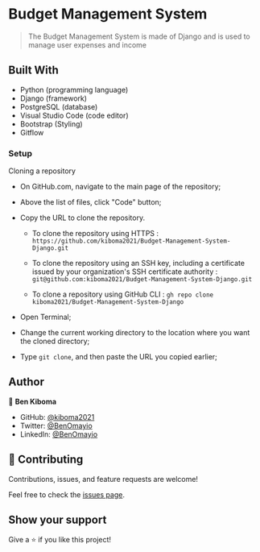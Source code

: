 # Budget Management System

> The Budget Management System is made of Django and is used to manage user expenses and income

## Built With

-  Python (programming language)
-  Django (framework)
-  PostgreSQL (database)
-  Visual Studio Code (code editor)
-  Bootstrap (Styling)
- Gitflow

### Setup

Cloning a repository

- On GitHub.com, navigate to the main page of the repository;

- Above the list of files, click "Code" button;

- Copy the URL to clone the repository.

  - To clone the repository using HTTPS : `https://github.com/kiboma2021/Budget-Management-System-Django.git`

  - To clone the repository using an SSH key, including a certificate issued by your organization's SSH certificate authority : `git@github.com:kiboma2021/Budget-Management-System-Django.git`

  - To clone a repository using GitHub CLI : `gh repo clone kiboma2021/Budget-Management-System-Django`

- Open Terminal;

- Change the current working directory to the location where you want the cloned directory;

- Type `git clone`, and then paste the URL you copied earlier;

## Author

👤 **Ben Kiboma**

- GitHub: [@kiboma2021](https://github.com/kiboma2021)
- Twitter: [@BenOmayio](https://twitter.com/omayiobenj)
- LinkedIn: [@BenOmayio](https://www.linkedin.com/in/ben-kiboma/)


## 🤝 Contributing

Contributions, issues, and feature requests are welcome!

Feel free to check the [issues page](https://github.com/kiboma2021/Budget-Management-System-Django/issues).

## Show your support

Give a ⭐️ if you like this project!